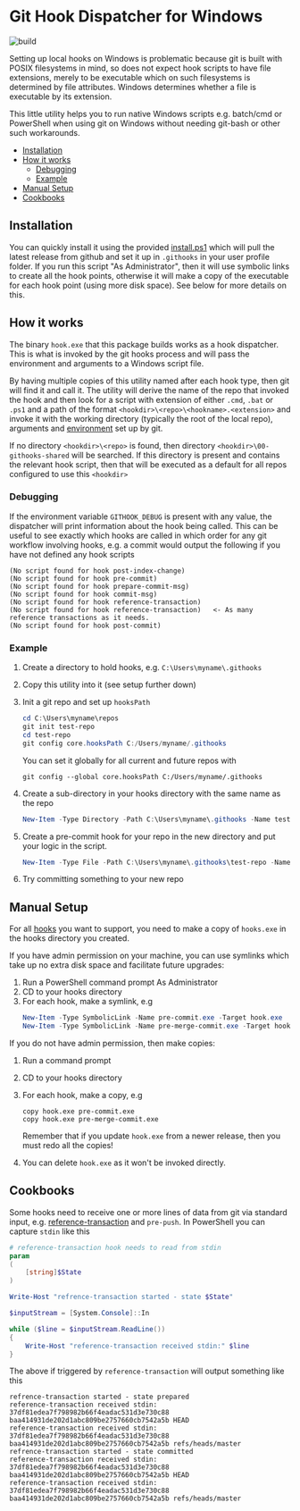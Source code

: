 # Git Hook Dispatcher for Windows


![build](https://img.shields.io/github/actions/workflow/status/fireflycons/git-hook-dispatcher/build_test.yml)

Setting up local hooks on Windows is problematic because git is built with POSIX filesystems in mind, so does not expect hook scripts to have file extensions, merely to be executable which on such filesystems is determined by file attributes. Windows determines whether a file is executable by its extension.

This little utility helps you to run native Windows scripts e.g. batch/cmd or PowerShell when using git on Windows without needing git-bash or other such workarounds.

* [Installation](#installation)
* [How it works](#how-it-works)
    * [Debugging](#debugging)
    * [Example](#example)
* [Manual Setup](#manual-setup)
* [Cookbooks](#cookbooks)

## Installation

You can quickly install it using the provided [install.ps1](./install.ps1) which will pull the latest release from github and set it up in `.githooks` in your user profile folder. If you run this script "As Administrator", then it will use symbolic links to create all the hook points, otherwise it will make a copy of the executable for each hook point (using more disk space). See below for more details on this.

## How it works

The binary `hook.exe` that this package builds works as a hook dispatcher. This is what is invoked by the git hooks process and will pass the environment and arguments to a Windows script file.

By having multiple copies of this utility named after each hook type, then git will find it and call it. The utility will derive the name of the repo that invoked the hook and then look for a script with extension of either `.cmd`, `.bat` or `.ps1` and a path of the format `<hookdir>\<repo>\<hookname>.<extension>` and invoke it with the working directory (typically the root of the local repo), arguments and [environment](https://git-scm.com/book/en/v2/Git-Internals-Environment-Variables) set up by git.

If no directory `<hookdir>\<repo>` is found, then directory `<hookdir>\00-githooks-shared` will be searched. If this directory is present and contains the relevant hook script, then that will be executed as a default for all repos configured to use this `<hookdir>`

### Debugging

If the environment variable `GITHOOK_DEBUG` is present with any value, the dispatcher will print information about the hook being called. This can be useful to see exactly which hooks are called in which order for any git workflow involving hooks, e.g. a commit would output the following if you have not defined any hook scripts

```
(No script found for hook post-index-change)
(No script found for hook pre-commit)
(No script found for hook prepare-commit-msg)
(No script found for hook commit-msg)
(No script found for hook reference-transaction)
(No script found for hook reference-transaction)   <- As many reference transactions as it needs.
(No script found for hook post-commit)
```

### Example

1. Create a directory to hold hooks, e.g. `C:\Users\myname\.githooks`
1. Copy this utility into it (see setup further down)
1. Init a git repo and set up `hooksPath`
    ```powershell
    cd C:\Users\myname\repos
    git init test-repo
    cd test-repo
    git config core.hooksPath C:/Users/myname/.githooks
    ```

    You can set it globally for all current and future repos with

    ```
    git config --global core.hooksPath C:/Users/myname/.githooks
    ```

1. Create a sub-directory in your hooks directory with the same name as the repo
    ```powershell
    New-Item -Type Directory -Path C:\Users\myname\.githooks -Name test-repo
    ```
1. Create a pre-commit hook for your repo in the new directory and put your logic in the script.
    ```powershell
    New-Item -Type File -Path C:\Users\myname\.githooks\test-repo -Name pre-commit.ps1
    ```
1. Try committing something to your new repo

## Manual Setup

For all [hooks](https://git-scm.com/docs/githooks#_hooks) you want to support, you need to make a copy of `hooks.exe` in the hooks directory you created.

If you have admin permission on your machine, you can use symlinks which take up no extra disk space and facilitate future upgrades:

1. Run a PowerShell command prompt As Administrator
1. CD to your hooks directory
1. For each hook, make a symlink, e.g
    ```powershell
    New-Item -Type SymbolicLink -Name pre-commit.exe -Target hook.exe
    New-Item -Type SymbolicLink -Name pre-merge-commit.exe -Target hook.exe
    ```

If you do not have admin permission, then make copies:

1. Run a command prompt
1. CD to your hooks directory
1. For each hook, make a copy, e.g
    ```dos
    copy hook.exe pre-commit.exe
    copy hook.exe pre-merge-commit.exe
    ```

    Remember that if you update `hook.exe` from a newer release, then you must redo all the copies!
1. You can delete `hook.exe` as it won't be invoked directly.


## Cookbooks

Some hooks need to receive one or more lines of data from git via standard input, e.g. [reference-transaction](https://git-scm.com/docs/githooks#_reference_transaction) and `pre-push`. In PowerShell you can capture `stdin` like this

```powershell
# reference-transaction hook needs to read from stdin
param
(
    [string]$State
)

Write-Host "refrence-transaction started - state $State"

$inputStream = [System.Console]::In

while ($line = $inputStream.ReadLine())
{
    Write-Host "reference-transaction received stdin:" $line
}

```

The above if triggered by `reference-transaction` will output something like this

```
refrence-transaction started - state prepared
reference-transaction received stdin: 37df81edea7f798982b66f4eadac531d3e730c88 baa414931de202d1abc809be2757660cb7542a5b HEAD
reference-transaction received stdin: 37df81edea7f798982b66f4eadac531d3e730c88 baa414931de202d1abc809be2757660cb7542a5b refs/heads/master
refrence-transaction started - state committed
reference-transaction received stdin: 37df81edea7f798982b66f4eadac531d3e730c88 baa414931de202d1abc809be2757660cb7542a5b HEAD
reference-transaction received stdin: 37df81edea7f798982b66f4eadac531d3e730c88 baa414931de202d1abc809be2757660cb7542a5b refs/heads/master
```